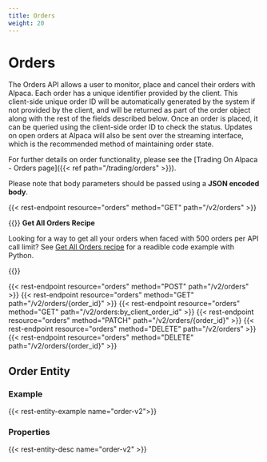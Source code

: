 ```yaml
---
title: Orders
weight: 20
---
```


# Orders

The Orders API allows a user to monitor, place and cancel their orders
with Alpaca. Each order has a unique identifier provided by the client.
This client-side unique order ID will be automatically generated by the
system if not provided by the client, and will be returned as part of the
order object along with the rest of the fields described below. Once an
order is placed, it can be queried using the client-side order ID to check
the status. Updates on open orders at Alpaca will also be sent over the
streaming interface, which is the recommended method of maintaining order
state.

For further details on order functionality, please see the [Trading On Alpaca - Orders page]({{< ref path="/trading/orders" >}}).

Please note that body parameters should be passed using a **JSON encoded body**.

{{< rest-endpoint resource="orders" method="GET" path="/v2/orders" >}}

{{<hint info>}}
**Get All Orders Recipe**

Looking for a way to get all your orders when faced with 500 orders per API call limit? See
[Get All Orders recipe](https://alpaca.markets/learn/get-all-orders) for a readible code example with Python.


{{</hint>}}

{{< rest-endpoint resource="orders" method="POST" path="/v2/orders" >}}
{{< rest-endpoint resource="orders" method="GET" path="/v2/orders/{order_id}" >}}
{{< rest-endpoint resource="orders" method="GET" path="/v2/orders:by_client_order_id" >}}
{{< rest-endpoint resource="orders" method="PATCH" path="/v2/orders/{order_id}" >}}
{{< rest-endpoint resource="orders" method="DELETE" path="/v2/orders" >}}
{{< rest-endpoint resource="orders" method="DELETE" path="/v2/orders/{order_id}" >}}

## Order Entity

### Example
{{< rest-entity-example name="order-v2">}}

### Properties
{{< rest-entity-desc name="order-v2" >}}
